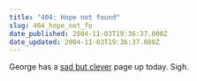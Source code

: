 ```yaml
---
title: "404: Hope not found"
slug: 404_hope_not_fo
date_published: 2004-11-03T19:36:37.000Z
date_updated: 2004-11-03T19:36:37.000Z
---
```


George has a [sad but clever](http://www.allaboutgeorge.com/) page up today. Sigh.
